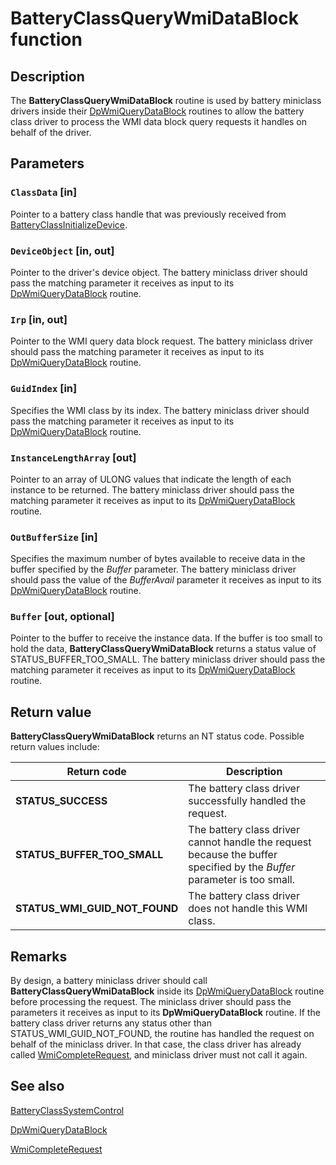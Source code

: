 # BatteryClassQueryWmiDataBlock function

## Description

The **BatteryClassQueryWmiDataBlock** routine is used by battery miniclass drivers inside their [DpWmiQueryDataBlock](https://learn.microsoft.com/windows-hardware/drivers/ddi/content/wmilib/nc-wmilib-wmi_query_datablock_callback) routines to allow the battery class driver to process the WMI data block query requests it handles on behalf of the driver.

## Parameters

### `ClassData` [in]

Pointer to a battery class handle that was previously received from [BatteryClassInitializeDevice](https://learn.microsoft.com/windows/desktop/api/batclass/nf-batclass-batteryclassinitializedevice).

### `DeviceObject` [in, out]

Pointer to the driver's device object. The battery miniclass driver should pass the matching parameter it receives as input to its [DpWmiQueryDataBlock](https://learn.microsoft.com/windows-hardware/drivers/ddi/content/wmilib/nc-wmilib-wmi_query_datablock_callback) routine.

### `Irp` [in, out]

Pointer to the WMI query data block request. The battery miniclass driver should pass the matching parameter it receives as input to its [DpWmiQueryDataBlock](https://learn.microsoft.com/windows-hardware/drivers/ddi/content/wmilib/nc-wmilib-wmi_query_datablock_callback) routine.

### `GuidIndex` [in]

Specifies the WMI class by its index. The battery miniclass driver should pass the matching parameter it receives as input to its [DpWmiQueryDataBlock](https://learn.microsoft.com/windows-hardware/drivers/ddi/content/wmilib/nc-wmilib-wmi_query_datablock_callback) routine.

### `InstanceLengthArray` [out]

Pointer to an array of ULONG values that indicate the length of each instance to be returned. The battery miniclass driver should pass the matching parameter it receives as input to its [DpWmiQueryDataBlock](https://learn.microsoft.com/windows-hardware/drivers/ddi/content/wmilib/nc-wmilib-wmi_query_datablock_callback) routine.

### `OutBufferSize` [in]

Specifies the maximum number of bytes available to receive data in the buffer specified by the *Buffer* parameter. The battery miniclass driver should pass the value of the *BufferAvail* parameter it receives as input to its [DpWmiQueryDataBlock](https://learn.microsoft.com/windows-hardware/drivers/ddi/content/wmilib/nc-wmilib-wmi_query_datablock_callback) routine.

### `Buffer` [out, optional]

Pointer to the buffer to receive the instance data. If the buffer is too small to hold the data, **BatteryClassQueryWmiDataBlock** returns a status value of STATUS_BUFFER_TOO_SMALL. The battery miniclass driver should pass the matching parameter it receives as input to its [DpWmiQueryDataBlock](https://learn.microsoft.com/windows-hardware/drivers/ddi/content/wmilib/nc-wmilib-wmi_query_datablock_callback) routine.

## Return value

**BatteryClassQueryWmiDataBlock** returns an NT status code. Possible return values include:

| Return code | Description |
| --- | --- |
| **STATUS_SUCCESS** | The battery class driver successfully handled the request. |
| **STATUS_BUFFER_TOO_SMALL** | The battery class driver cannot handle the request because the buffer specified by the *Buffer* parameter is too small. |
| **STATUS_WMI_GUID_NOT_FOUND** | The battery class driver does not handle this WMI class. |

## Remarks

By design, a battery miniclass driver should call **BatteryClassQueryWmiDataBlock** inside its [DpWmiQueryDataBlock](https://learn.microsoft.com/windows-hardware/drivers/ddi/content/wmilib/nc-wmilib-wmi_query_datablock_callback) routine before processing the request. The miniclass driver should pass the parameters it receives as input to its **DpWmiQueryDataBlock** routine. If the battery class driver returns any status other than STATUS_WMI_GUID_NOT_FOUND, the routine has handled the request on behalf of the miniclass driver. In that case, the class driver has already called [WmiCompleteRequest](https://learn.microsoft.com/windows-hardware/drivers/ddi/content/wmilib/nf-wmilib-wmicompleterequest), and miniclass driver must not call it again.

## See also

[BatteryClassSystemControl](https://learn.microsoft.com/windows/desktop/api/batclass/nf-batclass-batteryclasssystemcontrol)

[DpWmiQueryDataBlock](https://learn.microsoft.com/windows-hardware/drivers/ddi/content/wmilib/nc-wmilib-wmi_query_datablock_callback)

[WmiCompleteRequest](https://learn.microsoft.com/windows-hardware/drivers/ddi/content/wmilib/nf-wmilib-wmicompleterequest)